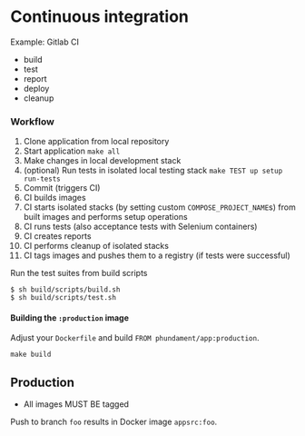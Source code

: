 Continuous integration
======================

Example: Gitlab CI

- build
- test
- report
- deploy
- cleanup

### Workflow

1. Clone application from local repository
2. Start application `make all`
3. Make changes in local development stack
4. (optional) Run tests in isolated local testing stack `make TEST up setup run-tests`
5. Commit (triggers CI)
6. CI builds images
7. CI starts isolated stacks (by setting custom `COMPOSE_PROJECT_NAME`s) from built images and performs setup operations
8. CI runs tests (also acceptance tests with Selenium containers)
9. CI creates reports
10. CI performs cleanup of isolated stacks
11. CI tags images and pushes them to a registry (if tests were successful)


Run the test suites from build scripts

    $ sh build/scripts/build.sh
    $ sh build/scripts/test.sh


#### Building the `:production` image

Adjust your `Dockerfile` and build `FROM phundament/app:production`.

    make build



Production
----------

- All images MUST BE tagged


Push to branch `foo` results in Docker image `appsrc:foo`.